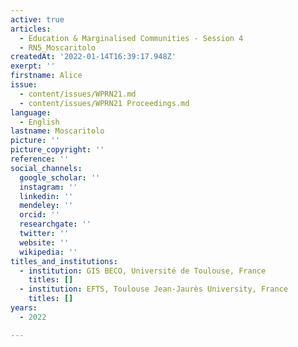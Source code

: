```yaml
---
active: true
articles:
  - Education & Marginalised Communities - Session 4
  - RN5_Moscaritolo
createdAt: '2022-01-14T16:39:17.948Z'
exerpt: ''
firstname: Alice
issue:
  - content/issues/WPRN21.md
  - content/issues/WPRN21 Proceedings.md
language:
  - English
lastname: Moscaritolo
picture: ''
picture_copyright: ''
reference: ''
social_channels:
  google_scholar: ''
  instagram: ''
  linkedin: ''
  mendeley: ''
  orcid: ''
  researchgate: ''
  twitter: ''
  website: ''
  wikipedia: ''
titles_and_institutions:
  - institution: GIS BECO, Université de Toulouse, France
    titles: []
  - institution: EFTS, Toulouse Jean-Jaurès University, France
    titles: []
years:
  - 2022

---
```

